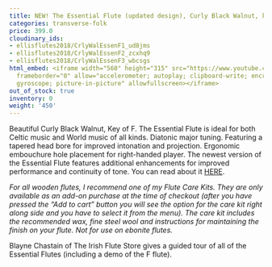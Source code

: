 ```yaml
---
title: NEW! The Essential Flute (updated design), Curly Black Walnut, key of F
categories: transverse-folk
price: 399.0
cloudinary_ids:
- ellisflutes2018/CrlyWalEssenF1_ud8jms
- ellisflutes2018/CrlyWalEssenF2_zcxhq9
- ellisflutes2018/CrlyWalEssenF3_wbcsgs
html_embed: <iframe width="560" height="315" src="https://www.youtube.com/embed/SpD1Om16E-c"
  frameborder="0" allow="accelerometer; autoplay; clipboard-write; encrypted-media;
  gyroscope; picture-in-picture" allowfullscreen></iframe>
out_of_stock: true
inventory: 0
weight: '450'
---
```


Beautiful Curly Black Walnut, Key of F.  The Essential Flute is ideal for both Celtic music and World music of all kinds. Diatonic major tuning. Featuring a tapered head bore for improved intonation and projection. Ergonomic embouchure hole placement for right-handed player.  The newest version of the Essential Flute features additional enhancements for improved performance and continuity of tone.  You can read about it [HERE](https://www.ellisflutes.com/world-flutes/transverse-folk). 

*For all wooden flutes, I recommend one of my Flute Care Kits.  They are only available as an add-on purchase at the time of checkout (after you have pressed the “Add to cart” button you will see the option for the care kit right along side and you have to select it from the menu). The care kit includes the recommended wax, fine steel wool and instructions for maintaining the finish on your flute.  Not for use on ebonite flutes.*

Blayne Chastain of The Irish Flute Store gives a guided tour of all of the Essential Flutes (including a demo of the F flute).
